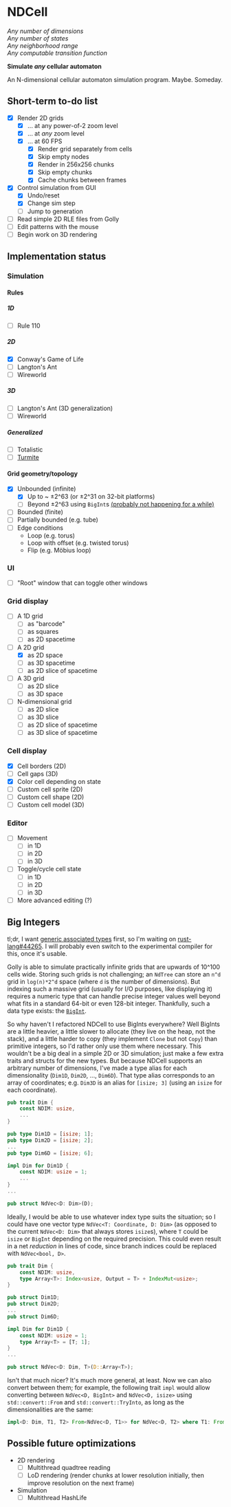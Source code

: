 # NDCell

_Any number of dimensions_  
_Any number of states_  
_Any neighborhood range_  
_Any computable transition function_

**Simulate _any_ cellular automaton**

An N-dimensional cellular automaton simulation program. Maybe. Someday.

## Short-term to-do list

- [x] Render 2D grids
    + [x] ... at any power-of-2 zoom level
    + [x] ... at _any_ zoom level
    + [x] ... at 60 FPS
        * [x] Render grid separately from cells
        * [x] Skip empty nodes
        * [x] Render in 256x256 chunks
        * [x] Skip empty chunks
        * [x] Cache chunks between frames
- [x] Control simulation from GUI
    + [x] Undo/reset
    + [x] Change sim step
    + [ ] Jump to generation
- [ ] Read simple 2D RLE files from Golly
- [ ] Edit patterns with the mouse
- [ ] Begin work on 3D rendering

## Implementation status

### Simulation

#### Rules

##### 1D

- [ ] Rule 110

##### 2D

- [x] Conway's Game of Life
- [ ] Langton's Ant
- [ ] Wireworld

##### 3D

- [ ] Langton's Ant (3D generalization)
- [ ] Wireworld

##### Generalized

- [ ] Totalistic
- [ ] [Turmite](https://en.wikipedia.org/wiki/Turmite)

#### Grid geometry/topology

- [x] Unbounded (infinite)
    + [x] Up to ~ ±2^63 (or ±2^31 on 32-bit platforms)
    + [ ] Beyond ±2^63 using `BigInt`s [(probably not happening for a while)](#big-integers)
- [ ] Bounded (finite)
- [ ] Partially bounded (e.g. tube)
- [ ] Edge conditions
    + Loop (e.g. torus)
    + Loop with offset (e.g. twisted torus)
    + Flip (e.g. Möbius loop)

### UI

- [ ] "Root" window that can toggle other windows

### Grid display

- [ ] A 1D grid
    + [ ] as "barcode"
    + [ ] as squares
    + [ ] as 2D spacetime
- [ ] A 2D grid
    + [x] as 2D space
    + [ ] as 3D spacetime
    + [ ] as 2D slice of spacetime
- [ ] A 3D grid
    + [ ] as 2D slice
    + [ ] as 3D space
- [ ] N-dimensional grid
    + [ ] as 2D slice
    + [ ] as 3D slice
    + [ ] as 2D slice of spacetime
    + [ ] as 3D slice of spacetime

### Cell display

- [x] Cell borders (2D)
- [ ] Cell gaps (3D)
- [x] Color cell depending on state
- [ ] Custom cell sprite (2D)
- [ ] Custom cell shape (2D)
- [ ] Custom cell model (3D)

### Editor

- [ ] Movement
    + [ ] in 1D
    + [ ] in 2D
    + [ ] in 3D
- [ ] Toggle/cycle cell state
    + [ ] in 1D
    + [ ] in 2D
    + [ ] in 3D
- [ ] More advanced editing (?)

## Big Integers

tl;dr, I want [generic associated types](https://github.com/rust-lang/rfcs/blob/master/text/1598-generic_associated_types.md) first, so I'm waiting on [rust-lang#44265](https://github.com/rust-lang/rust/issues/44265). I will probably even switch to the experimental compiler for this, once it's usable.

Golly is able to simulate practically infinite grids that are upwards of 10^100 cells wide. Storing such grids is not challenging; an `NdTree` can store an `n^d` grid in `log(n)*2^d` space (where `d` is the number of dimensions). But indexing such a massive grid (usually for I/O purposes, like displaying it) requires a numeric type that can handle precise integer values well beyond what fits in a standard 64-bit or even 128-bit integer. Thankfully, such a data type exists: the [`BigInt`](https://rust-num.github.io/num/num/struct.BigInt.html).

So why haven't I refactored NDCell to use BigInts everywhere? Well BigInts are a little heavier, a little slower to allocate (they live on the heap, not the stack), and a little harder to copy (they implement `Clone` but not `Copy`) than primitive integers, so I'd rather only use them where necessary. This wouldn't be a big deal in a simple 2D or 3D simulation; just make a few extra traits and structs for the new types. But because NDCell supports an arbitrary number of dimensions, I've made a type alias for each dimensionality (`Dim1D`, `Dim2D`, ..., `Dim6D`). That type alias corresponds to an array of coordinates; e.g. `Dim3D` is an alias for `[isize; 3]` (using an `isize` for each coordinate).

```rust
pub trait Dim {
    const NDIM: usize,
    ...
}

pub type Dim1D = [isize; 1];
pub type Dim2D = [isize; 2];
...
pub type Dim6D = [isize; 6];

impl Dim for Dim1D {
    const NDIM: usize = 1;
    ...
}
...

pub struct NdVec<D: Dim>(D);
```

Ideally, I would be able to use whatever index type suits the situation; so I could have one vector type `NdVec<T: Coordinate, D: Dim>` (as opposed to the current `NdVec<D: Dim>` that always stores `isize`s), where `T` could be `isize` or `BigInt` depending on the required precision. This could even result in a net _reduction_ in lines of code, since branch indices could be replaced with `NdVec<bool, D>`.

```rust
pub trait Dim {
    const NDIM: usize,
    type Array<T>: Index<usize, Output = T> + IndexMut<usize>;
}

pub struct Dim1D;
pub struct Dim2D;
...
pub struct Dim6D;

impl Dim for Dim1D {
    const NDIM: usize = 1;
    type Array<T> = [T; 1];
}
...

pub struct NdVec<D: Dim, T>(D::Array<T>);
```

Isn't that much nicer? It's much more general, at least. Now we can also convert between them; for example, the following trait `impl` would allow converting between `NdVec<D, BigInt>` and `NdVec<D, isize>` using `std::convert::From` and `std::convert::TryInto`, as long as the dimensionalities are the same:

```rust
impl<D: Dim, T1, T2> From<NdVec<D, T1>> for NdVec<D, T2> where T1: From<T2> { ... }
```

## Possible future optimizations

- 2D rendering
    + [ ] Multithread quadtree reading
    + [ ] LoD rendering (render chunks at lower resolution initially, then improve resolution on the next frame)
- Simulation
    + [ ] Multithread HashLife
